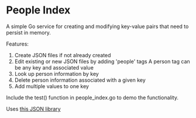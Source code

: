 # People Index
A simple Go service for creating and modifying key-value pairs that need to persist in memory.

Features:
  1) Create JSON files if not already created
  2) Edit existing or new JSON files by adding 'people' tags 
     A person tag can be any key and associated value
  3) Look up person information by key
  4) Delete person information associated with a given key
  5) Add multiple values to one key

Include the test() function in people_index.go to demo the functionality. 

Uses <a href='https://github.com/Jeffail/gabs'> this JSON library</a>
